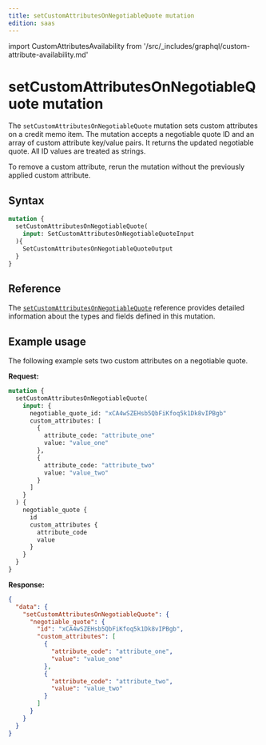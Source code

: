 ```yaml
---
title: setCustomAttributesOnNegotiableQuote mutation
edition: saas
---
```


import CustomAttributesAvailability from '/src/_includes/graphql/custom-attribute-availability.md'

# setCustomAttributesOnNegotiableQuote mutation

<CustomAttributesAvailability />

The `setCustomAttributesOnNegotiableQuote` mutation sets custom attributes on a credit memo item. The mutation accepts a negotiable quote ID and an array of custom attribute key/value pairs. It returns the updated negotiable quote. All ID values are treated as strings.

To remove a custom attribute, rerun the mutation without the previously applied custom attribute.

## Syntax

```graphql
mutation {
  setCustomAttributesOnNegotiableQuote(
    input: SetCustomAttributesOnNegotiableQuoteInput
  ){    
    SetCustomAttributesOnNegotiableQuoteOutput
  }
}
```

## Reference

The [`setCustomAttributesOnNegotiableQuote`](https://developer.adobe.com/commerce/services/graphql/reference/saas-api/index.html#mutation-setCustomAttributesOnNegotiableQuote) reference provides detailed information about the types and fields defined in this mutation.

## Example usage

The following example sets two custom attributes on a negotiable quote.

**Request:**

```graphql
mutation {
  setCustomAttributesOnNegotiableQuote(
    input: {
      negotiable_quote_id: "xCA4wSZEHsb5QbFiKfoq5k1Dk8vIPBgb"
      custom_attributes: [
        {
          attribute_code: "attribute_one"
          value: "value_one"
        },
        {
          attribute_code: "attribute_two"
          value: "value_two"
        }
      ]
    }
  ) {
    negotiable_quote {
      id
      custom_attributes {
        attribute_code
        value
      }
    }
  }
}
```

**Response:**

```json
{
  "data": {
    "setCustomAttributesOnNegotiableQuote": {
      "negotiable_quote": {
        "id": "xCA4wSZEHsb5QbFiKfoq5k1Dk8vIPBgb",
        "custom_attributes": [
          {
            "attribute_code": "attribute_one",
            "value": "value_one"
          },
          {
            "attribute_code": "attribute_two",
            "value": "value_two"
          }
        ]
      }
    }
  }
}
```
